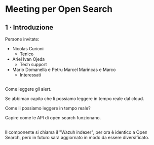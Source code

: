 # Meeting per Open Search

## 1 ⋅ Introduzione

Persone invitate:
- Nicolas Curioni 
  - Tenico
- Ariel Ivan Ojeda
  - Tech support
- Mario Domanella e Petru Marcel Marincas e Marco
  - Interessati

## 

Come leggere gli alert. 

Se abbimao capito che li possiamo leggere in tempo reale dal cloud.

Come li possiamo leggere in tempo reale?

Capire come le API di open search funzionano.

##

Il componente si chiama il "Wazuh indexer", per ora è identico a Open Search, però in futuro sarà aggiornato in modo da essere diversificato.